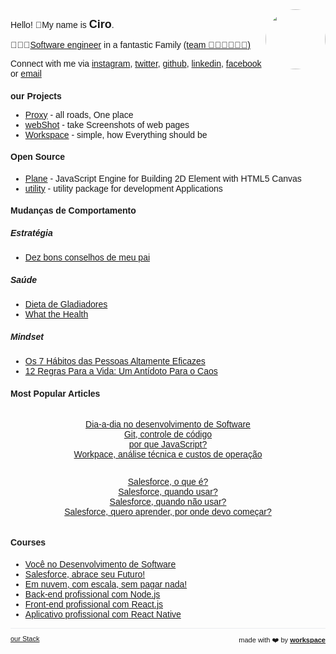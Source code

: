 <script>

  if (window.location.protocol != "https:"){
      window.location.protocol = "https";
  } 
  document.title = "Ciro Cesar Maciel - WebSite";
  
  const link = document.createElement('link');
  
  link.id = 'dynamic-favicon';
  link.rel = 'shortcut icon';
  link.href = 'https://raw.githubusercontent.com/ciro-maciel/website/master/assets/favicon.ico';
  
  document.head.appendChild(link);  
 
</script>

<link href="https://fonts.googleapis.com/css?family=Montserrat&display=swap" rel="stylesheet">


<script>
!function(e,t){"object"==typeof exports&&"object"==typeof module?module.exports=t():"function"==typeof define&&define.amd?define([],t):"object"==typeof exports?exports.$=t():e.$=t()}(window,(function(){return function(e){var t={};function n(r){if(t[r])return t[r].exports;var i=t[r]={i:r,l:!1,exports:{}};return e[r].call(i.exports,i,i.exports,n),i.l=!0,i.exports}return n.m=e,n.c=t,n.d=function(e,t,r){n.o(e,t)||Object.defineProperty(e,t,{enumerable:!0,get:r})},n.r=function(e){"undefined"!=typeof Symbol&&Symbol.toStringTag&&Object.defineProperty(e,Symbol.toStringTag,{value:"Module"}),Object.defineProperty(e,"__esModule",{value:!0})},n.t=function(e,t){if(1&t&&(e=n(e)),8&t)return e;if(4&t&&"object"==typeof e&&e&&e.__esModule)return e;var r=Object.create(null);if(n.r(r),Object.defineProperty(r,"default",{enumerable:!0,value:e}),2&t&&"string"!=typeof e)for(var i in e)n.d(r,i,function(t){return e[t]}.bind(null,i));return r},n.n=function(e){var t=e&&e.__esModule?function(){return e.default}:function(){return e};return n.d(t,"a",t),t},n.o=function(e,t){return Object.prototype.hasOwnProperty.call(e,t)},n.p="",n(n.s=0)}([function(e,t,n){"use strict";var r;n.r(t),n.d(t,"H",(function(){return o}));var i=document.createElement("script"),o={init:function(e,t){void 0===t&&(t=!1),i.addEventListener("load",(function(){(r=new window.Highlight(t)).initialize(e)}))},identify:function(e,t){o.onHighlightReady((function(){return r.identify(e,t)}))},onHighlightReady:function(e){var t=setInterval((function(){r&&r.ready&&(clearInterval(t),e())}),200)}};window.H=o;i.setAttribute("src","https://static.highlight.run/index.js?"+(new Date).getMilliseconds()),i.setAttribute("type","text/javascript"),document.getElementsByTagName("head")[0].appendChild(i)}])}));
window.H.init(42)
</script>

<!-- Global site tag (gtag.js) - Google Analytics -->
<script async src="https://www.googletagmanager.com/gtag/js?id=UA-162788873-1"></script>
<script>
  window.dataLayer = window.dataLayer || [];
  function gtag(){dataLayer.push(arguments);}
  gtag('js', new Date());

  gtag('config', 'UA-162788873-1');
</script>


<script data-ad-client="ca-pub-8432926598980780" async src="https://pagead2.googlesyndication.com/pagead/js/adsbygoogle.js"></script>

<div style="text-align: right; float: right">
<img width="96" style="border-radius: 60px;" src="https://avatars0.githubusercontent.com/u/349602?s=460&u=cf310de88444a92133decdaa8b8e75ffc5e77975&v=4" height="96" alt="">
</div>

Hello! 👋My name is <strong style='font-size:18px'>Ciro</strong>.

👨🏽‍💻[Software engineer](/software-engineer) in a fantastic Family <a href="https://www.instagram.com/p/B_FxtLjJfeI/">(team 👨🏽👩🏻👦🏻)</a>

<!--
I am 👨🏽‍🏫Entrepreneur in <strong style='font-size:16px'>People</strong> and 👨🏽‍💻[Software engineer](/software-engineer) in a fantastic Family <a href="https://www.instagram.com/p/B_FxtLjJfeI/">(team 👨🏽👩🏻👦🏻)</a>

uma história autêntica de sobrevivência pessoal, coragem e determinação - https://microangel.so/p/bootstrapping-2-0

Se você está lendo isso, significa que está se perguntando o que temos a dizer e o que pretendemos. O que pretendemos é muito simples: queremos construir ótimos produtos com uma ótima equipe(Familia). Achamos que um grande produto é aquele que fornece valor para as <strong style='font-size:16px'>Pessoas</strong>, resolvendo uma dor real.

Acreditamos que um grande time é aquele em que você está cercado por pessoas que se preocupam com o seu trabalho e também são tipo, amigável e de suporte. Sabemos que há muitas pessoas excelentes por aí que pensam o mesmo. Trabalhamos em Famila, e isso é algo de que temos muito orgulho.

A melhor maneira de entender do que estamos falando é nos conhecer. Embora não possamos encontrar todos pessoalmente, esperamos que este site lhe dê uma ideia melhor sobre quem somos. E se você gosta do que vê aqui, diga-nos e, com sorte, você poderá participar e ajudar a tornar nosso produto e equipe ainda melhores.
-->


Connect with me via [instagram](https://www.instagram.com/ciro.maciel/), [twitter](https://twitter.com/by_ciro_maciel), [github](https://github.com/ciro-maciel), [linkedin](https://www.linkedin.com/in/ciro-maciel/), [facebook](https://www.facebook.com/by.ciro.maciel) or [email](mailto:me@ciro-maciel.me)

<!--
<iframe width="640" height="480" style="border:1px solid #eeeeee;" src="https://3dviewer.net/embed.html#model=assets/models/solids.obj,assets/models/solids.mtl$camera=-1.4499,-7.7060,6.1154,3.1367,1.4671,0.0000,0.0000,2.2204e-16,-1.0000"></iframe>
-->
<!--
<div id="aed933ef50-8bd0-11eb-b09d-010ab7c360ba"></div>
<script async src="https://cdn.allears.cc/embed.js"></script>
-->

<!--
Subscribe to get my weekly newsletter and latest articles.
https://nathanbarry.com/about/
<form action="https://forms.ciro-maciel.me/s/p/23cbcde6119db97f?refresh=https%3A%2F%2Fforms.ciro-maciel.me%2F%23test" method="POST"><label>Your name:<input type="text" name="name" required=""></label><label>Your email:<input type="email" name="email" required=""></label>
<button type="submit">Send</button></form>
-->


<!--
Você tem uma ideia brilhante ou uma necessidade que deve ser solucionada com Software? Me chame para bater um papo, vamos conversar a respeito.&nbsp;[<img src="https://www.convertte.com.br/cvtt/wp-content/themes/cvtt_v3/assets/gerador-link-new/images/wpp-logo.svg" alt="" style="height:15px;width:15px;">](https://api.whatsapp.com/send?phone=5511986166966)

[the How and Why?](/how-and-why) | [how do we deliver Value?](/deliver-value) | [technologies I use](/technologies)
-->

### our Projects
- <a href="http://proxy.ciro-maciel.me/" target="_blank">Proxy</a> - all roads, One place
- <a href="https://webshot.ciro-maciel.me/" target="_blank">webShot</a> - take Screenshots of web pages
- <a href="https://workspace.ciro-maciel.me/" target="_blank">Workspace</a> - simple, how Everything should be

<!--
### our Products
- [Proxy](http://proxy.ciro-maciel.me/) - all roads, One place
- https://github.com/amitness/learning
-->

<!--
### our Products
- [Projects](http://projects.ciro-maciel.me/) - simple, how Everything should be
- [Groups](http://groups.ciro-maciel.me/) - 
- [Forms](http://forms.ciro-maciel.me/) - powerful forms Anywhere
- [Pages](http://pages.ciro-maciel.me/) - quick pages for Everyone
- [Campaigns](https://campaigns.ciro-maciel.me/) - turn Leads into new Customers
- [Sales](https://sales.ciro-maciel.me/) - vendas de itens
- [Store](https://store.ciro-maciel.me/) - e-commerce
- [Shop](https://shop.ciro-maciel.me/) - 
- [Pay](http://pay.ciro-maciel.me/) - fast payments Anytime
- [Chats](http://chats.ciro-maciel.me/) - 
- [Sites](http://sites.ciro-maciel.me/) - 
- [Docs](http://docs.ciro-maciel.me/) - https://www.gitbook.com/
- [Reports](http://reports.ciro-maciel.me/) - 
- [Analytics](http://analytics.ciro-maciel.me/) - 
- [CRM](http://crm.ciro-maciel.me/) - your customer First
- [WebShot](http://webshot.ciro-maciel.me/) - take Screenshots of web pages
-->

#### Open Source
- [Plane](https://github.com/c37-cnc/plane.js) - JavaScript Engine for Building 2D Element with HTML5 Canvas
- [utility](https://github.com/ciro-maciel/utility) - utility package for development Applications


#### Mudanças de Comportamento

##### Estratégia
- [Dez bons conselhos de meu pai](https://amzn.to/3dgMgym)

##### Saúde
- [Dieta de Gladiadores](https://www.netflix.com/br/title/81157840)
- [What the Health](https://www.netflix.com/br/title/80174177)

##### Mindset
- [Os 7 Hábitos das Pessoas Altamente Eficazes](https://amzn.to/3plKmid)
- [12 Regras Para a Vida: Um Antídoto Para o Caos](https://amzn.to/3u0ug0X)

<!--
##### Negócio
- [Sprint. O Método Usado no Google...](https://amzn.to/3aqQWjn)
- [Receita Previsível](https://amzn.to/37gCNTI)
-->

#### Most Popular Articles

<div class="flex-row-container">
  <div class="flex-row-item">
    <!--<h4>Software engineer</h4>-->
    <ul>
      <li>
        <a href=''>Dia-a-dia no desenvolvimento de Software</a>
      </li>
      <li>
        <a href=''>Git, controle de código</a>
      </li>
      <li>
        <a href=''>por que JavaScript?</a>
      </li>
      <li>
        <a href=''>Workpace, análise técnica e custos de operação</a>
      </li>
    </ul>
  </div>
  <div class="flex-row-item">
    <!--<h4>Salesforce specialist</h4>-->
    <ul>
      <li>
        <a href=''>Salesforce, o que é?</a>
      </li>
      <li>
        <a href=''>Salesforce, quando usar?</a>
      </li>
      <li>
        <a href=''>Salesforce, quando não usar?</a>
      </li>
      <li>
        <a href=''>Salesforce, quero aprender, por onde devo começar?</a>
      </li>
    </ul>
  </div>
</div>

 

#### Courses

- [Você no Desenvolvimento de Software](https://www.udemy.com/course/draft/3844612)
- [Salesforce, abrace seu Futuro!](https://www.udemy.com/course/draft/3844860)
- [Em nuvem, com escala, sem pagar nada!](https://www.udemy.com/course/draft/3846052)
- [Back-end profissional com Node.js](https://www.udemy.com/course/draft/3844514)
- [Front-end profissional com React.js](https://www.udemy.com/course/draft/3844452)
- [Aplicativo profissional com React Native]()



<!--
  <div class="flex-row-item">
    <h4 >SaaS entrepreneur</h4>
    <ul>
      <li>
        <a href=''>Quais são os investimentos de um Software?</a>
      </li>
      <li>
        <a href=''>Workpace, análise</a>
      </li>
    </ul>
  </div>
##### SaaS entrepreneur
- [Quais são os investimentos de um Software?]()
- [Workpace, análise]()
##### Software engineer
- [Dia-a-dia no desenvolvimento de Software]()
- [Como um Software pode mudar sua empresa?]()
- [Git, controle de código]()
##### Salesforce specialist
- [Salesforce, o que é?]()
- [Salesforce, quando usar?]()
- [Salesforce, quando não usar?]()
- [Salesforce, quero aprender, por onde devo começar?]()
- [Salesforce, oque aconteceu com o mercado de trabalho?]()
-->







<!--
#### Courses
- [Planejando um SaaS de sucesso](https://www.udemy.com/course/draft/3844544)
- [Ferramentas e Métodos de Trabalho](https://www.udemy.com/course/draft/3844612)
- [Back-end profissional com Node.js](https://www.udemy.com/course/draft/3844514)
- [Front-end profissional com React.js](https://www.udemy.com/course/draft/3844452)
-->



<!--
https://brianbalfour.com/
-->

<!--
- [Self Coaching](https://www.ibccoaching.com.br/nossos-cursos/formacao-em-psc/)
-->

<!--
#### Useful links | Tools
- [Amazon Web Services](https://aws.amazon.com/)
- [Indie Hackers](https://www.indiehackers.com/)
- [Nomad List](https://nomadlist.com/)
- [Visa List](https://visalist.io/)
- [Tyler Tringas](https://tylertringas.com/)
- [Preetam Nath](https://www.preetamnath.com/)
- https://nathanbarry.com/good-things/
- https://brianbalfour.com/
- https://github.com/raineorshine/npm-check-updates
-->

<!--
### Clients
- [Odonto Hora](https://odontohora.com.br/) - Formação de preço como estratégia do consultório odontológico
-->

<!--
### Latest Articles
- [the How and Why?](/how-and-why)
- [how do we deliver Value?](/deliver-value)
- [technologies I use](/technologies)
-->

<!--
### Latest Articles
- [Tools - Why?](http://ciro-maciel.me/)
- [Nucleus - Architecture](http://ciro-maciel.me/)
- [WebShot - Architecture](http://ciro-maciel.me/)
- [Git - Introduction](https://www.linkedin.com/posts/activity-6493062320330145792-mb74)
-->

<!--
### Books
- [The Modern Web](https://github.com/ciro-maciel/book-the-modern-web) - history and the development of Modern Web Applications - WIP
- [The Event Web](https://github.com/ciro-maciel/book-the-event-web) - WIP
- [The Intelligence of Machines](https://github.com/ciro-maciel/book-the-intelligence-of-machines) - My point of view on The Intelligence of Machines - WIP
-->

<!--
### References
- [Before and After Product-Market Fit with Peter and Calvin from Segment](https://www.indiehackers.com/podcast/032-peter-and-calvin-of-segment)
- [Surviving a Year Without Revenue · "The Next Google" · How to Raise Prices](https://www.indiehackers.com/post/surviving-a-year-without-revenue-the-next-google-how-to-raise-prices-a5d148db78)
- [GrowthHackers](https://growthhackers.com/posts)
- [Marketing Examples](https://marketingexamples.com/)
- [Raio-UX - Análise de cases de UX](https://www.youtube.com/playlist?list=PLETDaKe6jXDMEmU3MA6nK1LGBx7xge8U-)
- [Semantic UI](https://semantic-ui.com/)
- [Ant Design](https://ant.design/)
- [Kitten Tricks](https://github.com/akveo/kittenTricks)
- [Eva Icons](https://github.com/akveo/eva-icons)
- [10 modern layouts in 1 line of CSS](http://youtube.com/watch?v=qm0IfG1GyZU)
- novas gerações dão mais importância à experiência do que à marca - https://neofeed.com.br/blog/home/por-que-o-seu-diretor-de-tecnologia-precisa-saber-mais-sobre-negocios/
- ajudam a desenhar estratégias de negócio - https://neofeed.com.br/blog/home/por-que-o-seu-diretor-de-tecnologia-precisa-saber-mais-sobre-negocios/
- ambientes legados obsoletos e falta de talentos adequados - https://neofeed.com.br/blog/home/por-que-o-seu-diretor-de-tecnologia-precisa-saber-mais-sobre-negocios/
-->

<hr />

<div style="text-align: left; float: left;">
  <a href="/stack" style="font-size: 11px">
    our Stack
  </a>
</div>

<div style="text-align: right; float: right;">
 <span style="font-size: 11px"> made with ❤️  by </span>
 <a href="http://workspace.ciro-maciel.me" style="font-size: 11px" target="_blank">
   <strong style="font-size: 11px">workspace</strong>
 </a>
</div>

<style>
 * {
    font-family: 'Montserrat', sans-serif !important;
     font-size: 14px;
  }
 h1 {
    font-size: 26px; 
 }
 h1 a{
    display: none;
 }
 h1:after {
  content: 'Ciro Cesar Maciel';
 }
 .container-lg{
  max-width: 900px
 }
 hr {
  height: 0px !important;
  border-bottom: 1px solid #eaecef !important;
  margin-bottom: 10px !important;
 }
.flex-row-container {
    display: flex;
    flex-wrap: wrap;
    align-items: center;
    justify-content: center;
    align-items: stretch;
}
.flex-row-container > .flex-row-item {
    flex: 1 1 50%; /*grow | shrink | basis */
    min-width: 250px;
    padding: 0 10px;
}
.flex-row-container > .flex-row-item > h4 {
  margin-top: 0px !important;
 }
.flex-row-container > .flex-row-item {
  text-align: center;
 }
.flex-row-container > .flex-row-item > ul {
  padding-left: 0px;
 }
.flex-row-container > .flex-row-item > ul > li {
  text-align: center;
  list-style: none;
 }
</style>
